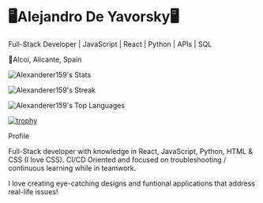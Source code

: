 <h1>🖥️Alejandro De Yavorsky🖥️</h1>

Full-Stack Developer | JavaScript | React | Python | APIs | SQL 

📍Alcoi, Alicante, Spain

![Alexanderer159's Stats](https://github-readme-stats.vercel.app/api?username=Alexanderer159&theme=react&show_icons=true&hide_border=true&count_private=true)

![Alexanderer159's Streak](https://github-readme-streak-stats.herokuapp.com/?user=Alexanderer159&theme=react&hide_border=true)

![Alexanderer159's Top Languages](https://github-readme-stats.vercel.app/api/top-langs/?username=Alexanderer159&theme=react&show_icons=true&hide_border=true&layout=compact)

[![trophy](https://github-profile-trophy.vercel.app/?username=Alexanderer159&theme=onedark)](https://github.com/ryo-ma/github-profile-trophy)

Profile

Full-Stack developer with knowledge in React, JavaScript, Python, HTML & CSS (I love CSS). 
CI/CD Oriented and focused on troubleshooting / continuous learning while in teamwork.

I love creating eye-catching designs and funtional applications that address real-life issues!
